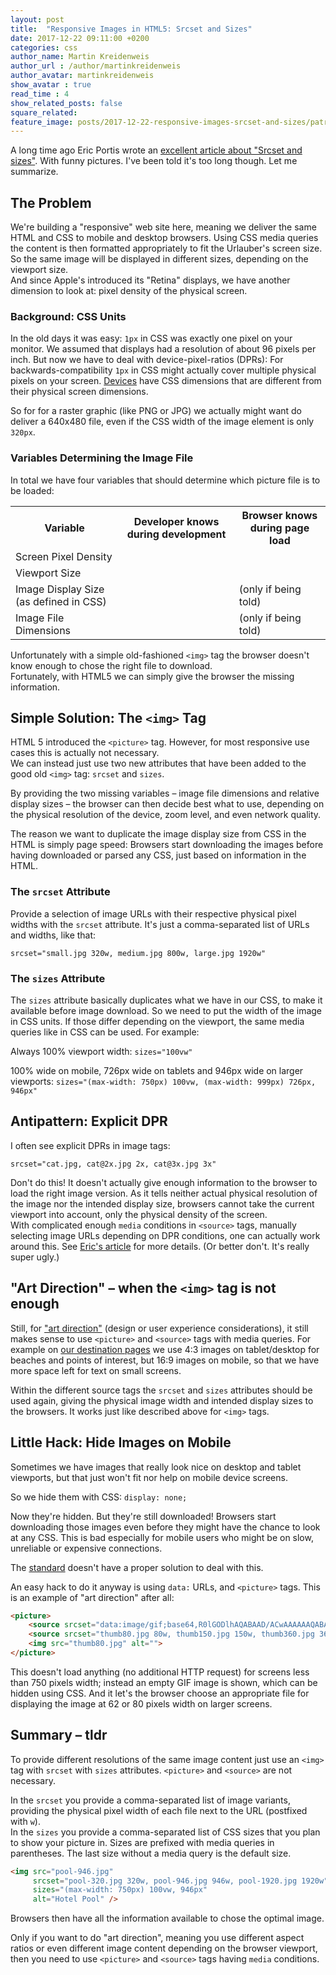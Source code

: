 ```yaml
---
layout: post
title:  "Responsive Images in HTML5: Srcset and Sizes"
date: 2017-12-22 09:11:00 +0200
categories: css
author_name: Martin Kreidenweis
author_url : /author/martinkreidenweis
author_avatar: martinkreidenweis
show_avatar : true
read_time : 4
show_related_posts: false
square_related:
feature_image: posts/2017-12-22-responsive-images-srcset-and-sizes/patricia-serna-colores-a-medida-415257.jpg
---
```


A long time ago Eric Portis wrote an [excellent article about "Srcset and sizes"][eric-article]. With funny pictures. 
I've been told it's too long though. Let me summarize.

## The Problem

We're building a "responsive" web site here, meaning we deliver the same HTML and CSS to mobile and desktop browsers. Using CSS media queries the content is then formatted appropriately to fit the Urlauber's screen size. So the same image will be displayed in different sizes, depending on the viewport size.
<br/>
And since Apple's introduced its "Retina" displays, we have another dimension to look at: pixel density of the physical screen.

### Background: CSS Units

In the old days it was easy: `1px` in CSS was exactly one pixel on your monitor. We assumed that displays had a resolution of about 96 pixels per inch. But now we have to deal with device-pixel-ratios (DPRs): For backwards-compatibility `1px` in CSS might actually cover multiple physical pixels on your screen. [Devices][mydevice-io] have CSS dimensions that are different from their physical screen dimensions.

So for for a raster graphic (like PNG or JPG) we actually might want do deliver a 640x480 file, even if the CSS width of the image element is only `320px`.

### Variables Determining the Image File

In total we have four variables that should determine which picture file is to be loaded:

<table class="table">
    <tr>
        <th>Variable</th>
        <th>Developer knows during development</th>
        <th>Browser knows during page load</th>
    </tr>
    <tr>
        <td>Screen Pixel Density</td>
        <td><span class="glyphicon glyphicon-minus gi-5x"></span></td>
        <td><span class="glyphicon glyphicon-plus gi-5x"></span></td>
    </tr>
    <tr>
        <td>Viewport Size</td>
        <td><span class="glyphicon glyphicon-minus gi-5x"></span></td>
        <td><span class="glyphicon glyphicon-plus gi-5x"></span></td>
    </tr>
    <tr>
        <td>Image Display Size (as defined in CSS)</td>
        <td><span class="glyphicon glyphicon-plus gi-5x"></span></td>
        <td><span class="glyphicon glyphicon-minus gi-5x"></span> (only if being told)</td>
    </tr>
    <tr>
        <td>Image File Dimensions</td>
        <td><span class="glyphicon glyphicon-plus gi-5x"></span></td>
        <td><span class="glyphicon glyphicon-minus gi-5x"></span> (only if being told)</td>
    </tr>
</table>

Unfortunately with a simple old-fashioned `<img>` tag the browser doesn't know enough to chose the right file to download. <br/>
Fortunately, with HTML5 we can simply give the browser the missing information.


## Simple Solution: The `<img>` Tag

HTML 5 introduced the `<picture>` tag. However, for most responsive use cases this is actually not necessary. <br/>
We can instead just use two new attributes that have been added to the good old `<img>` tag: `srcset` and `sizes`.

By providing the two missing variables &ndash; image file dimensions and relative display sizes &ndash; the browser can then decide best what to use, depending on the physical resolution of the device, zoom level, and even network quality.

The reason we want to duplicate the image display size from CSS in the HTML is simply page speed: Browsers start downloading the images before having downloaded or parsed any CSS, just based on information in the HTML.

### The `srcset` Attribute

Provide a selection of image URLs with their respective physical pixel widths with the `srcset` attribute. It's just a comma-separated list of URLs and widths, like that:

```
srcset="small.jpg 320w, medium.jpg 800w, large.jpg 1920w"
```

### The `sizes` Attribute

The `sizes` attribute basically duplicates what we have in our CSS, to make it available before image download. So we need to put the width of the image in CSS units. If those differ depending on the viewport, the same media queries like in CSS can be used. For example:

Always 100% viewport width: `sizes="100vw"`

100% wide on mobile, 726px wide on tablets and 946px wide on larger viewports: `sizes="(max-width: 750px) 100vw, (max-width: 999px) 726px, 946px"`


## Antipattern: Explicit DPR

I often see explicit DPRs in image tags:
```
srcset="cat.jpg, cat@2x.jpg 2x, cat@3x.jpg 3x"
```
Don't do this! It doesn't actually give enough information to the browser to load the right image version. As it tells neither actual physical resolution of the image nor the intended display size, browsers cannot take the current viewport into account, only the physical density of the screen.<br/>
With complicated enough `media` conditions in `<source>` tags, manually selecting image URLs depending on DPR conditions, one can actually work around this. See [Eric's article][eric-article] for more details. (Or better don't. It's really super ugly.)


## "Art Direction" &ndash; when the `<img>` tag is not enough
Still, for ["art direction"][art-direction] (design or user experience considerations), it still makes sense to use `<picture>` and `<source>` tags with media queries. For example on [our destination pages][di-spanien] we use 4:3 images on tablet/desktop for beaches and points of interest, but 16:9 images on mobile, so that we have more space left for text on small screens.

Within the different source tags the `srcset` and `sizes` attributes should be used again, giving the physical image width and intended display sizes to the browsers. It works just like described above for `<img>` tags.


## Little Hack: Hide Images on Mobile

Sometimes we have images that really look nice on desktop and tablet viewports, but that just won't fit nor help on mobile device screens.

So we hide them with CSS: `display: none;`

Now they're hidden. But they're still downloaded! Browsers start downloading those images even before they might have the chance to look at any CSS. This is bad especially for mobile users who might be on slow, unreliable or expensive connections.

The [standard][hidden-images-issue] doesn't have a proper solution to deal with this.

An easy hack to do it anyway is using `data:` URLs, and `<picture>` tags. This is an example of "art direction" after all:

```html
<picture>
    <source srcset="data:image/gif;base64,R0lGODlhAQABAAD/ACwAAAAAAQABAAACADs=" media="(max-width: 749px)">
    <source srcset="thumb80.jpg 80w, thumb150.jpg 150w, thumb360.jpg 360w" sizes="(max-width: 999px) 62px, 80px" media="(min-width: 750px)">
    <img src="thumb80.jpg" alt=""> 
</picture>
```

This doesn't load anything (no additional HTTP request) for screens less than 750 pixels width; instead an empty GIF image is shown, which can be hidden using CSS. 
And it let's the browser choose an appropriate file for displaying the image at 62 or 80 pixels width on larger screens.


## Summary &ndash; tldr

To provide different resolutions of the same image content just use an `<img>` tag with `srcset` with `sizes` attributes. `<picture>` and `<source>` are not necessary. 

In the `srcset` you provide a comma-separated list of image variants, providing the physical pixel width of each file next to the URL (postfixed with `w`).<br/> 
In the `sizes` you provide a comma-separated list of CSS sizes that you plan to show your picture in. Sizes are prefixed with media queries in parentheses. The last size without a media query is the default size.

```html
<img src="pool-946.jpg"
     srcset="pool-320.jpg 320w, pool-946.jpg 946w, pool-1920.jpg 1920w"
     sizes="(max-width: 750px) 100vw, 946px"
     alt="Hotel Pool" />
```

Browsers then have all the information available to chose the optimal image.

Only if you want to do "art direction", meaning you use different aspect ratios or even different image content depending on the browser viewport, then you need to use `<picture>` and `<source>` tags having `media` conditions.



[eric-article]: https://ericportis.com/posts/2014/srcset-sizes/
[mydevice-io]: https://mydevice.io/
[art-direction]: http://usecases.responsiveimages.org/#art-direction
[di-spanien]: https://www.holidaycheck.de/di/spanien/29ed38c7-75eb-362c-923e-4bab92dd0b22
[hidden-images-issue]: https://github.com/ResponsiveImagesCG/picture-element/issues/243